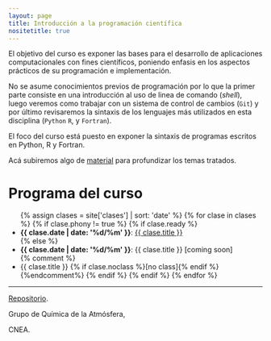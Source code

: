 ```yaml
---
layout: page
title: Introducción a la programación científica
nositetitle: true
---
```


El objetivo del curso es exponer las bases para el desarrollo de aplicaciones computacionales con fines científicos, poniendo enfasis en los aspectos prácticos de su programación e implementación.

No se asume conocimientos previos de programación por lo que la primer parte consiste en una introducción al uso de linea de comando (*shell*), luego veremos como trabajar con un sistema de control de cambios (`Git`) y por último revisaremos la sintaxis de los lenguajes más utilizados en esta disciplina (`Python` `R`, y `Fortran`).

El foco del curso está puesto en exponer la sintaxis de programas escritos en Python, R y Fortran.

<!--Acá subiremos algunas [aplicaciones](./ejemplos/) que se mencionan en el curso.-->
Acá subiremos algo de [material](./material/) para profundizar los temas tratados.

# Programa del curso

<ul>
{% assign clases = site['clases'] | sort: 'date' %}
{% for clase in clases %}
    {% if clase.phony != true %}
      {% if clase.ready %}
        <li>
        <strong>{{ clase.date | date: '%d/%m' }}</strong>:
            <a href="{{site.baseurl}}{{ clase.url }}">{{ clase.title }}</a>
        </li>
        {% else %}
        <li>
        <strong>{{ clase.date | date: '%d/%m' }}</strong>:
            {{ clase.title }} [coming soon]
        </li>
        {% comment %}
        	 <li>  {{ clase.title }} {% if clase.noclass %}[no class]{% endif %}</li> 
        {%endcomment%}
      {% endif %}
    {% endif %}
{% endfor %}
</ul>

<!-- Los video tutoriales estarán disponible [en Youtube](https://www.youtube.com/@ramiroespadaguerrero/playlists). -->

---

<div class="small center">
<p><a href="https://github.com/CNEA-AQ/curso-programacion">Repositorio</a>.</p>
<p>Grupo de Química de la Atmósfera,</p>
<p>CNEA.</p>
</div>
